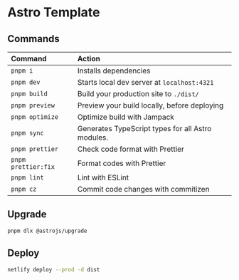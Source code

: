 # Astro Template

## Commands

| Command             | Action                                            |
| :------------------ | :------------------------------------------------ |
| `pnpm i`            | Installs dependencies                             |
| `pnpm dev`          | Starts local dev server at `localhost:4321`       |
| `pnpm build`        | Build your production site to `./dist/`           |
| `pnpm preview`      | Preview your build locally, before deploying      |
| `pnpm optimize`     | Optimize build with Jampack                       |
| `pnpm sync`         | Generates TypeScript types for all Astro modules. |
| `pnpm prettier`     | Check code format with Prettier                   |
| `pnpm prettier:fix` | Format codes with Prettier                        |
| `pnpm lint`         | Lint with ESLint                                  |
| `pnpm cz`           | Commit code changes with commitizen               |

## Upgrade

```sh
pnpm dlx @astrojs/upgrade
```

## Deploy

```sh
netlify deploy --prod -d dist
```

